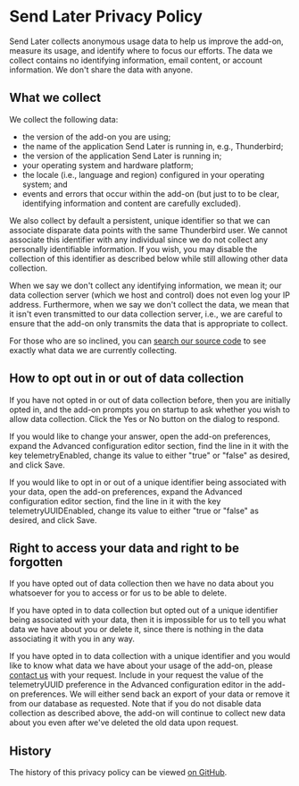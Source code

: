# Send Later Privacy Policy


Send Later collects anonymous usage data to help us improve the add-on, measure its usage, and identify where to focus our efforts. The data we collect contains no identifying information, email content, or account information. We don't share the data with anyone.

## What we collect

We collect the following data:

* the version of the add-on you are using;
* the name of the application Send Later is running in, e.g., Thunderbird;
* the version of the application Send Later is running in;
* your operating system and hardware platform;
* the locale (i.e., language and region) configured in your operating system; and
* events and errors that occur within the add-on (but just to to be clear, identifying information and content are carefully excluded).

We also collect by default a persistent, unique identifier so that we can associate disparate data points with the same Thunderbird user. We cannot associate this identifier with any individual since we do not collect any personally identifiable information. If you wish, you may disable the collection of this identifier as described below while still allowing other data collection.

When we say we don't collect any identifying information, we mean it; our data collection server (which we host and control) does not even log your IP address. Furthermore, when we say we don't collect the data, we mean that it isn't even transmitted to our data collection server, i.e., we are careful to ensure that the add-on only transmits the data that is appropriate to collect.

For those who are so inclined, you can [search our source code][telemetry] to see exactly what data we are currently collecting.

## How to opt out in or out of data collection

If you have not opted in or out of data collection before, then you are initially opted in, and the add-on prompts you on startup to ask whether you wish to allow data collection. Click the Yes or No button on the dialog to respond.

If you would like to change your answer, open the add-on preferences, expand the Advanced configuration editor section, find the line in it with the key telemetryEnabled, change its value to either "true" or "false" as desired, and click Save.

If you would like to opt in or out of a unique identifier being associated with your data, open the add-on preferences, expand the Advanced configuration editor section, find the line in it with the key telemetryUUIDEnabled, change its value to either "true or "false" as desired, and click Save.

## Right to access your data and right to be forgotten

If you have opted out of data collection then we have no data about you whatsoever for you to access or for us to be able to delete.

If you have opted in to data collection but opted out of a unique identifier being associated with your data, then it is impossible for us to tell you what data we have about you or delete it, since there is nothing in the data associating it with you in any way.

If you have opted in to data collection with a unique identifier and you would like to know what data we have about your usage of the add-on, please [contact us][emailus] with your request. Include in your request the value of the telemetryUUID preference in the Advanced configuration editor in the add-on preferences. We will either send back an export of your data or remove it from our database as requested. Note that if you do not disable data collection as described above, the add-on will continue to collect new data about you even after we've deleted the old data upon request.

## History

The history of this privacy policy can be viewed [on GitHub][history].

[telemetry]: https://github.com/search?q=repo%3AExtended-Thunder%2Fsend-later+%22telemetrySend%28%22&type=code
[emailus]: mailto:send-later-support@extended-thunder.org
[history]: https://github.com/Extended-Thunder/send-later/commits/webpage/privacy-policy.md
